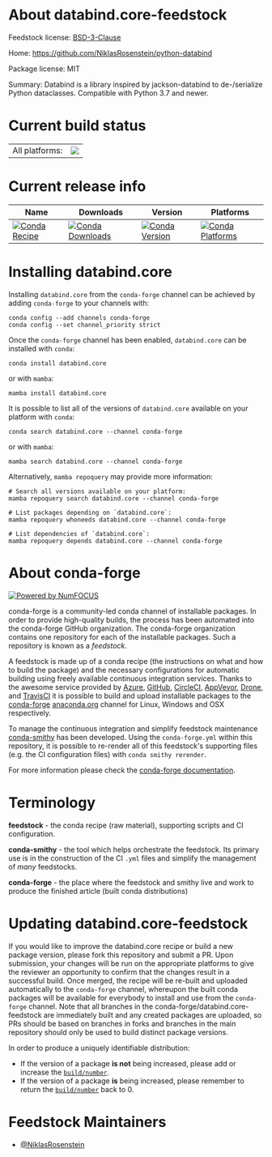 About databind.core-feedstock
=============================

Feedstock license: [BSD-3-Clause](https://github.com/conda-forge/databind.core-feedstock/blob/main/LICENSE.txt)

Home: https://github.com/NiklasRosenstein/python-databind

Package license: MIT

Summary: Databind is a library inspired by jackson-databind to de-/serialize Python dataclasses. Compatible with Python 3.7 and newer.

Current build status
====================


<table><tr><td>All platforms:</td>
    <td>
      <a href="https://dev.azure.com/conda-forge/feedstock-builds/_build/latest?definitionId=13598&branchName=main">
        <img src="https://dev.azure.com/conda-forge/feedstock-builds/_apis/build/status/databind.core-feedstock?branchName=main">
      </a>
    </td>
  </tr>
</table>

Current release info
====================

| Name | Downloads | Version | Platforms |
| --- | --- | --- | --- |
| [![Conda Recipe](https://img.shields.io/badge/recipe-databind.core-green.svg)](https://anaconda.org/conda-forge/databind.core) | [![Conda Downloads](https://img.shields.io/conda/dn/conda-forge/databind.core.svg)](https://anaconda.org/conda-forge/databind.core) | [![Conda Version](https://img.shields.io/conda/vn/conda-forge/databind.core.svg)](https://anaconda.org/conda-forge/databind.core) | [![Conda Platforms](https://img.shields.io/conda/pn/conda-forge/databind.core.svg)](https://anaconda.org/conda-forge/databind.core) |

Installing databind.core
========================

Installing `databind.core` from the `conda-forge` channel can be achieved by adding `conda-forge` to your channels with:

```
conda config --add channels conda-forge
conda config --set channel_priority strict
```

Once the `conda-forge` channel has been enabled, `databind.core` can be installed with `conda`:

```
conda install databind.core
```

or with `mamba`:

```
mamba install databind.core
```

It is possible to list all of the versions of `databind.core` available on your platform with `conda`:

```
conda search databind.core --channel conda-forge
```

or with `mamba`:

```
mamba search databind.core --channel conda-forge
```

Alternatively, `mamba repoquery` may provide more information:

```
# Search all versions available on your platform:
mamba repoquery search databind.core --channel conda-forge

# List packages depending on `databind.core`:
mamba repoquery whoneeds databind.core --channel conda-forge

# List dependencies of `databind.core`:
mamba repoquery depends databind.core --channel conda-forge
```


About conda-forge
=================

[![Powered by
NumFOCUS](https://img.shields.io/badge/powered%20by-NumFOCUS-orange.svg?style=flat&colorA=E1523D&colorB=007D8A)](https://numfocus.org)

conda-forge is a community-led conda channel of installable packages.
In order to provide high-quality builds, the process has been automated into the
conda-forge GitHub organization. The conda-forge organization contains one repository
for each of the installable packages. Such a repository is known as a *feedstock*.

A feedstock is made up of a conda recipe (the instructions on what and how to build
the package) and the necessary configurations for automatic building using freely
available continuous integration services. Thanks to the awesome service provided by
[Azure](https://azure.microsoft.com/en-us/services/devops/), [GitHub](https://github.com/),
[CircleCI](https://circleci.com/), [AppVeyor](https://www.appveyor.com/),
[Drone](https://cloud.drone.io/welcome), and [TravisCI](https://travis-ci.com/)
it is possible to build and upload installable packages to the
[conda-forge](https://anaconda.org/conda-forge) [anaconda.org](https://anaconda.org/)
channel for Linux, Windows and OSX respectively.

To manage the continuous integration and simplify feedstock maintenance
[conda-smithy](https://github.com/conda-forge/conda-smithy) has been developed.
Using the ``conda-forge.yml`` within this repository, it is possible to re-render all of
this feedstock's supporting files (e.g. the CI configuration files) with ``conda smithy rerender``.

For more information please check the [conda-forge documentation](https://conda-forge.org/docs/).

Terminology
===========

**feedstock** - the conda recipe (raw material), supporting scripts and CI configuration.

**conda-smithy** - the tool which helps orchestrate the feedstock.
                   Its primary use is in the construction of the CI ``.yml`` files
                   and simplify the management of *many* feedstocks.

**conda-forge** - the place where the feedstock and smithy live and work to
                  produce the finished article (built conda distributions)


Updating databind.core-feedstock
================================

If you would like to improve the databind.core recipe or build a new
package version, please fork this repository and submit a PR. Upon submission,
your changes will be run on the appropriate platforms to give the reviewer an
opportunity to confirm that the changes result in a successful build. Once
merged, the recipe will be re-built and uploaded automatically to the
`conda-forge` channel, whereupon the built conda packages will be available for
everybody to install and use from the `conda-forge` channel.
Note that all branches in the conda-forge/databind.core-feedstock are
immediately built and any created packages are uploaded, so PRs should be based
on branches in forks and branches in the main repository should only be used to
build distinct package versions.

In order to produce a uniquely identifiable distribution:
 * If the version of a package **is not** being increased, please add or increase
   the [``build/number``](https://docs.conda.io/projects/conda-build/en/latest/resources/define-metadata.html#build-number-and-string).
 * If the version of a package **is** being increased, please remember to return
   the [``build/number``](https://docs.conda.io/projects/conda-build/en/latest/resources/define-metadata.html#build-number-and-string)
   back to 0.

Feedstock Maintainers
=====================

* [@NiklasRosenstein](https://github.com/NiklasRosenstein/)

